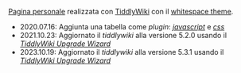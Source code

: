 [Pagina personale](https://ulaulaman.github.io/) realizzata con [TiddlyWiki](https://tiddlywiki.com/) con il [whitespace theme](http://j.d.whitespace.tiddlyspot.com/).

* 2020.07.16: Aggiunta una tabella come *plugin*: [*javascript*](js/TagTable.js) e [*css*](css/blue-table.css)
* 2021.10.23: Aggiornato il *tiddlywiki* alla versione 5.2.0 usando il [*TiddlyWiki Upgrade Wizard*](https://tiddlywiki.com/upgrade.html)
* 2023.10.19: Aggiornato il *tiddlywiki* alla versione 5.3.1 usando il [*TiddlyWiki Upgrade Wizard*](https://tiddlywiki.com/upgrade.html)